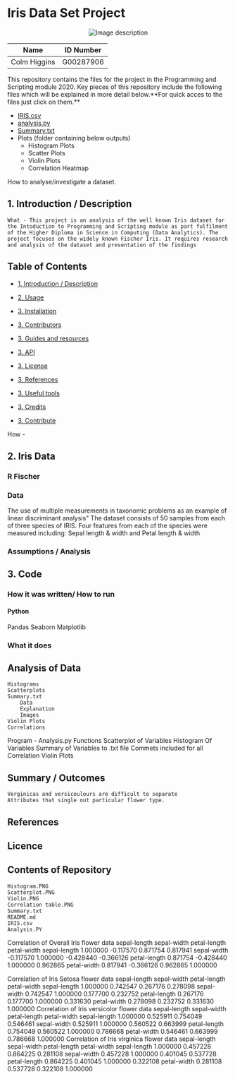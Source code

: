 # Iris Data Set Project 

<div align="center">

![Image description](https://encrypted-tbn0.gstatic.com/images?q=tbn%3AANd9GcSc7Jl6bcb1TdRtshoHjGp1ntTS2MZkBSgpX67NkHgXjRmhYgkU&usqp=CAU) 
<div align="center">

Name | ID Number
------------ | -------------
Colm Higgins| G00287906

<div align="left">
This repository contains the files for the project in the Programming and Scripting module 2020. Key pieces of this repository include the following files which will be explained in more detail below.**For quick acces to the files just click on them.**

* [IRIS.csv](https://github.com/colmhiggs11/ProandS_Project/blob/master/IRIS.csv)
* [analysis.py](https://github.com/colmhiggs11/ProandS_Project/blob/master/1.%20analysis.py)
* [Summary.txt](https://github.com/colmhiggs11/ProandS_Project/blob/master/summary.txt)
* Plots (folder containing below outputs) 
    * Histogram Plots
    * Scatter Plots
    * Violin Plots
    * Correlation Heatmap

How to analyse/investigate a dataset.


## 1.  Introduction / Description
    What - This project is an analysis of the well known Iris dataset for the Intoduction to Programming and Scripting module as part fulfilment of the Higher Diploma in Science in Computing (Data Analytics). The project focuses on the widely known Fischer Iris. It requires research and analysis of the dataset and presentation of the findings 

## Table of Contents
* [1. Introduction / Description](#1-introduction--description)

* [2. Usage](#2-Usage)

* [3. Installation](#2-installation)

* [3. Contributors](#2-contributors)

* [3. Guides and resources](#2-installation)

* [3. API](#3-API)

* [3. License](#4-License)

* [3. References](#2-installation)

* [3. Useful tools](#2-installation)

* [3. Credits](#2-installation)

* [3. Contribute](#2-installation)






How - 


## 2. Iris Data
### R Fischer
### Data
The use of multiple measurements in taxonomic problems as an example of linear discriminant analysis"
The dataset consists of 50 samples from each of three species of IRIS. Four features from each of the species were measured including: Sepal length & width and Petal length & width
### Assumptions / Analysis

## 3. Code
### How it was written/ How to run
#### Python
Pandas 
Seaborn 
Matplotlib
### What it does

## Analysis of Data
	Histograms
	Scatterplots
	Summary.txt
		Data 
		Explanation
		Images 
	Violin Plots
	Correlations

Program - Analysis.py
	Functions
		Scatterplot of Variables
		Histogram Of Variables
		Summary of Variables to .txt file
			Commets included for all
		Correlation
		Violin Plots


## Summary / Outcomes
	Verginicas and versicoulours are difficult to separate
	Attributes that single out particular flower type.

## References

## Licence

## Contents of Repository
	Histogram.PNG
	Scatterplot.PNG
	Violin.PNG
	Correlation table.PNG
	Summary.txt
	README.md
	IRIS.csv 
	Analysis.PY





























Correlation of Overall Iris flower data
              sepal-length  sepal-width  petal-length  petal-width
sepal-length      1.000000    -0.117570      0.871754     0.817941
sepal-width      -0.117570     1.000000     -0.428440    -0.366126
petal-length      0.871754    -0.428440      1.000000     0.962865
petal-width       0.817941    -0.366126      0.962865     1.000000

Correlation of Iris Setosa flower data
               sepal-length  sepal-width  petal-length  petal-width
sepal-length      1.000000     0.742547      0.267176     0.278098
sepal-width       0.742547     1.000000      0.177700     0.232752
petal-length      0.267176     0.177700      1.000000     0.331630
petal-width       0.278098     0.232752      0.331630     1.000000
Correlation of Iris versicolor flower data
               sepal-length  sepal-width  petal-length  petal-width
sepal-length      1.000000     0.525911      0.754049     0.546461
sepal-width       0.525911     1.000000      0.560522     0.663999
petal-length      0.754049     0.560522      1.000000     0.786668
petal-width       0.546461     0.663999      0.786668     1.000000
Correlation of Iris virginica flower data
               sepal-length  sepal-width  petal-length  petal-width
sepal-length      1.000000     0.457228      0.864225     0.281108
sepal-width       0.457228     1.000000      0.401045     0.537728
petal-length      0.864225     0.401045      1.000000     0.322108
petal-width       0.281108     0.537728      0.322108     1.000000
